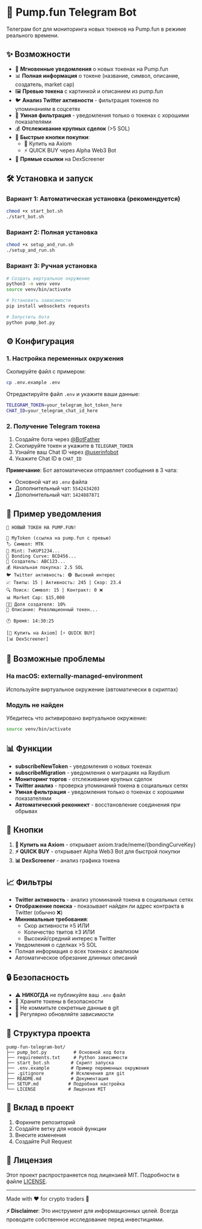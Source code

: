 # 🚀 Pump.fun Telegram Bot

Телеграм бот для мониторинга новых токенов на Pump.fun в режиме реального времени.

## ✨ Возможности

- 🔔 **Мгновенные уведомления** о новых токенах на Pump.fun
- 📊 **Полная информация** о токене (название, символ, описание, создатель, market cap)
- 🖼️ **Превью токена** с картинкой и описанием из pump.fun
- 🐦 **Анализ Twitter активности** - фильтрация токенов по упоминаниям в соцсетях
- 🎯 **Умная фильтрация** - уведомления только о токенах с хорошими показателями
- 💰 **Отслеживание крупных сделок** (>5 SOL)
- 🚀 **Быстрые кнопки покупки**:
  - 💎 Купить на Axiom
  - ⚡ QUICK BUY через Alpha Web3 Bot
- 🔗 **Прямые ссылки** на DexScreener

## 🛠️ Установка и запуск

### Вариант 1: Автоматическая установка (рекомендуется)
```bash
chmod +x start_bot.sh
./start_bot.sh
```

### Вариант 2: Полная установка
```bash
chmod +x setup_and_run.sh
./setup_and_run.sh
```

### Вариант 3: Ручная установка
```bash
# Создать виртуальное окружение
python3 -m venv venv
source venv/bin/activate

# Установить зависимости
pip install websockets requests

# Запустить бота
python pump_bot.py
```

## ⚙️ Конфигурация

### 1. Настройка переменных окружения

Скопируйте файл с примером:
```bash
cp .env.example .env
```

Отредактируйте файл `.env` и укажите ваши данные:
```bash
TELEGRAM_TOKEN=your_telegram_bot_token_here
CHAT_ID=your_telegram_chat_id_here
```

### 2. Получение Telegram токена

1. Создайте бота через [@BotFather](https://t.me/botfather)
2. Скопируйте токен и укажите в `TELEGRAM_TOKEN`
3. Узнайте ваш Chat ID через [@userinfobot](https://t.me/userinfobot) 
4. Укажите Chat ID в `CHAT_ID`

**Примечание**: Бот автоматически отправляет сообщения в 3 чата:
- Основной чат из `.env` файла
- Дополнительный чат: `5542434203`  
- Дополнительный чат: `1424887871`

## 📱 Пример уведомления

```
🚀 НОВЫЙ ТОКЕН НА PUMP.FUN!

💎 MyToken (ссылка на pump.fun с превью)
🏷️ Символ: MTK
📍 Mint: 7xKUP1234...
🔗 Bonding Curve: BCD456...
👤 Создатель: ABC123...
💰 Начальная покупка: 2.5 SOL
🐦 Twitter активность: 🟢 Высокий интерес
📈 Твиты: 15 | Активность: 245 | Скор: 23.4
🔍 Поиск: Символ: 15 | Контракт: 0 ❌
📊 Market Cap: $15,000
👨‍💼 Доля создателя: 10%
📝 Описание: Революционный токен...

🕐 Время: 14:30:25

[💎 Купить на Axiom] [⚡ QUICK BUY]
[📊 DexScreener]
```

## 🔧 Возможные проблемы

### На macOS: externally-managed-environment
Используйте виртуальное окружение (автоматически в скриптах)

### Модуль не найден
Убедитесь что активировано виртуальное окружение:
```bash
source venv/bin/activate
```

## 📊 Функции

- **subscribeNewToken** - уведомления о новых токенах
- **subscribeMigration** - уведомления о миграциях на Raydium
- **Мониторинг торгов** - отслеживание крупных сделок
- **Twitter анализ** - проверка упоминаний токена в социальных сетях
- **Умная фильтрация** - уведомления только о токенах с хорошими показателями
- **Автоматический реконнект** - восстановление соединения при обрывах

## 🎯 Кнопки

1. **💎 Купить на Axiom** - открывает axiom.trade/meme/{bondingCurveKey}
2. **⚡ QUICK BUY** - открывает Alpha Web3 Bot для быстрой покупки
3. **📊 DexScreener** - анализ графика токена

## 📈 Фильтры

- **Twitter активность** - анализ упоминаний токена в социальных сетях
- **Отображение поиска** - показывает найден ли адрес контракта в Twitter (обычно ❌)
- **Минимальные требования**:
  - Скор активности ≥5 ИЛИ
  - Количество твитов ≥3 ИЛИ  
  - Высокий/средний интерес в Twitter
- Уведомления о сделках >5 SOL
- Полная информация о всех токенах с анализом
- Автоматическое обрезание длинных описаний

## 🔒 Безопасность

- ⚠️ **НИКОГДА** не публикуйте ваш `.env` файл
- 🔐 Храните токены в безопасности  
- 🚫 Не коммитьте секретные данные в git
- 🔄 Регулярно обновляйте зависимости

## 📁 Структура проекта

```
pump-fun-telegram-bot/
├── pump_bot.py          # Основной код бота
├── requirements.txt     # Python зависимости
├── start_bot.sh        # Скрипт запуска
├── .env.example        # Пример переменных окружения
├── .gitignore          # Исключения для git
├── README.md           # Документация
├── SETUP.md           # Подробная настройка
└── LICENSE            # Лицензия MIT
```

## 🤝 Вклад в проект

1. Форкните репозиторий
2. Создайте ветку для новой функции
3. Внесите изменения
4. Создайте Pull Request

## 📄 Лицензия

Этот проект распространяется под лицензией MIT. Подробности в файле [LICENSE](LICENSE).

---

Made with ❤️ for crypto traders 🚀

**⚡ Disclaimer**: Это инструмент для информационных целей. Всегда проводите собственное исследование перед инвестициями. 